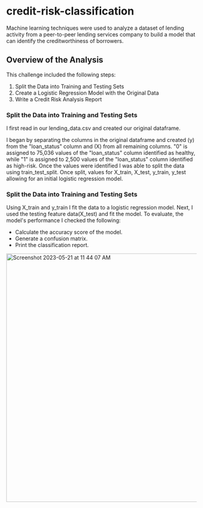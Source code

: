 # credit-risk-classification
Machine learning techniques were used to analyze a dataset of lending activity from a peer-to-peer lending services company to build a model that can identify the creditworthiness of borrowers.
## Overview of the Analysis
This challenge included the following steps:
 1. Split the Data into Training and Testing Sets
 2. Create a Logistic Regression Model with the Original Data
 3. Write a Credit Risk Analysis Report
### Split the Data into Training and Testing Sets
I first read in our lending_data.csv and created our original dataframe.

I began by separating the columns in the original dataframe and created (y) from the "loan_status" column and (X) from all remaining columns. "0" is assigned to 75,036 values of the "loan_status" column identified as healthy, while "1" is assigned to 2,500 values of the "loan_status" column identified as high-risk. Once the values were identified I was able to split the data using train_test_split. Once split, values for X_train, X_test, y_train, y_test allowing for an initial logistic regression model.

### Split the Data into Training and Testing Sets
Using X_train and y_train I fit the data to a logistic regression model. Next, I used the testing feature data(X_test) and fit the model. To evaluate, the model's performance I checked the following:
- Calculate the accuracy score of the model.
- Generate a confusion matrix.
- Print the classification report.
<img width="655" alt="Screenshot 2023-05-21 at 11 44 07 AM" src="https://github.com/Erink8/credit-risk-classification/assets/119360371/699f9a5d-24fd-4f80-a89c-79c410a35b65">
